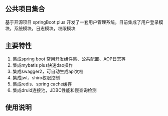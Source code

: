 ## 公共项目集合
基于开源项目 springBoot plus 开发了一套用户管理系统。目前集成了用户登录模块，系统模块，日志模块，权限模块

## 主要特性

1. 集成spring boot 常用开发组件集、公共配置、AOP日志等
2. 集成mybatis plus快速dao操作
3. 集成swagger2，可自动生成api文档
4. 集成jwt、shiro权限控制
5. 集成redis、spring cache缓存
6. 集成druid连接池，JDBC性能和慢查询检测

## 使用说明
